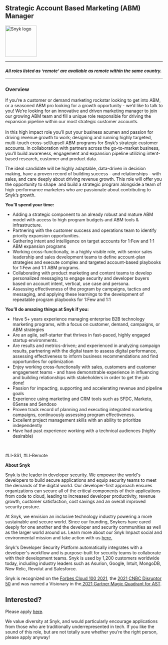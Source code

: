 Strategic Account Based Marketing (ABM) Manager
---

<img src="https://res.cloudinary.com/snyk/image/upload/v1537345894/press-kit/brand/logo-black.png" width="100" alt="Snyk logo" />

<hr>
<h3><em><strong><sub>All roles listed as ‘remote’ are available as remote within the same country.</sub></strong></em></h3>
<hr>
<h3><strong>Overview</strong></h3>
<p><span style="font-weight: 400;">If you’re a customer or demand marketing rockstar looking to get into ABM, or a seasoned ABM pro looking for a growth opportunity - we’d like to talk to you! We’re looking for an innovative and driven marketing manager to join our growing ABM team and fill a unique role responsible for driving the expansion pipeline within our most strategic customer accounts. </span><span style="font-weight: 400;"><br></span><span style="font-weight: 400;"><br></span><span style="font-weight: 400;">In this high impact role you’ll put your business acumen and passion for driving revenue growth to work; designing and running highly targeted, multi-touch cross-sell/upsell ABM programs for Snyk’s strategic customer accounts. In collaboration with partners across the go-to-market business, you’ll build awareness, engagement and expansion pipeline utilizing intent-based research, customer and product data.&nbsp;</span></p>
<p><span style="font-weight: 400;">T</span><span style="font-weight: 400;">he ideal candidate will be highly adaptable, data-driven in decision making, have a proven record of building success - and relationships - with sales, and care deeply about driving revenue growth. This role will offer you the opportunity to shape&nbsp; and build a strategic program alongside a team of high-performance marketers who are passionate about contributing to Snyk’s growth.&nbsp;</span></p>
<p><strong>You’ll spend your time:</strong><span style="font-weight: 400;"><br></span></p>
<ul>
<li style="font-weight: 400;"><span style="font-weight: 400;">Adding a strategic component to an already robust and mature ABM model with access to high program budgets and ABM tools &amp; infrastructure.&nbsp;</span></li>
<li style="font-weight: 400;"><span style="font-weight: 400;">Partnering with the customer success and operations team to identify priority expansion opportunities.</span></li>
<li style="font-weight: 400;"><span style="font-weight: 400;">Gathering intent and intelligence on target accounts </span><span style="font-weight: 400;">for 1:Few and 1:1 ABM expansion programs</span></li>
<li style="font-weight: 400;"><span style="font-weight: 400;">Working cross-functionally, in a highly visible role, with senior sales leadership and sales development teams to define account-plan strategies and execute complex and targeted account-based playbooks for 1:Few and 1:1 ABM programs.</span></li>
<li style="font-weight: 400;"><span style="font-weight: 400;">Collaborating with product marketing and content teams to develop personalized messaging to engage security and developer buyers based on account intent, vertical, use case and persona.&nbsp;</span></li>
<li style="font-weight: 400;"><span style="font-weight: 400;">Assessing effectiveness of the program by campaigns, tactics and messaging, and applying these learnings to the development of repeatable program playbooks for 1:Few and 1:1&nbsp;</span></li>
</ul>
<p><strong>You’ll do amazing things at Snyk if you:&nbsp;</strong></p>
<ul>
<li style="font-weight: 400;"><span style="font-weight: 400;">Have 5+ years experience managing enterprise B2B technology marketing programs, with a focus on customer, demand, campaigns, or ABM strategies</span></li>
<li style="font-weight: 400;"><span style="font-weight: 400;">Are an agile, self-starter that thrives in fast-paced, highly engaged startup environments.&nbsp;</span></li>
<li style="font-weight: 400;"><span style="font-weight: 400;">Are results and metrics-driven; and experienced in analyzing campaign results, partnering with the digital team to assess digital performance, assessing effectiveness to inform business recommendations and find opportunities for optimization</span></li>
<li style="font-weight: 400;"><span style="font-weight: 400;">Enjoy working cross-functionally with sales, customers and customer engagement teams - and have demonstrable experience in influencing and building relationships with stakeholders in order to get the job done!&nbsp;</span></li>
<li style="font-weight: 400;"><span style="font-weight: 400;">Passion for impacting, supporting and accelerating revenue and pipeline goals&nbsp;</span></li>
<li style="font-weight: 400;"><span style="font-weight: 400;">Experience using marketing and CRM tools such as SFDC, Marketo, 6Sense and Sendoso&nbsp;</span></li>
<li style="font-weight: 400;"><span style="font-weight: 400;">Proven track record of planning and executing integrated marketing campaigns, continuously assessing program effectiveness.&nbsp;</span></li>
<li style="font-weight: 400;"><span style="font-weight: 400;">Excellent project management skills with an ability to prioritize independently</span></li>
<li style="font-weight: 400;"><span style="font-weight: 400;">Have had past experience working with a technical audiences (highly desirable)</span></li>
</ul>
<p>&nbsp;</p>
<p><span style="font-weight: 400;">#LI-SS1, #LI-Remote</span></p><div class="content-conclusion"><p><strong>About Snyk</strong></p>
<p><span style="font-weight: 400;">Snyk is the leader in developer security. We empower the world's developers to build secure applications and equip security teams to meet the demands of the digital world. Our developer-first approach ensures organizations can secure all of the critical components of their applications from code to cloud, leading to increased developer productivity, revenue growth, customer satisfaction, cost savings and an overall improved security posture.&nbsp;</span></p>
<p><span style="font-weight: 400;">At Snyk, we envision an inclusive technology industry powering a more sustainable and secure world.</span> <span style="font-weight: 400;">Since our founding, Snykers have cared deeply for one another and the developer and security communities as well as the larger world around us. Learn more about our Snyk Impact social and environmental mission and take action with us </span><a href="https://snyk.io/about/snyk-impact/"><span style="font-weight: 400;">here.</span></a></p>
<p><span style="font-weight: 400;">Snyk's Developer Security Platform automatically integrates with a developer's workflow and is purpose-built for security teams to collaborate with their development teams. Snyk is used by 1,200 customers worldwide today, including industry leaders such as Asurion, Google, Intuit, MongoDB, New Relic, Revolut and Salesforce.</span></p>
<p><span style="font-weight: 400;">Snyk is recognized on the </span><a href="https://www.forbes.com/cloud100/#6f24b5ba5f94"><span style="font-weight: 400;">Forbes Cloud 100 2021</span></a><span style="font-weight: 400;">, the </span><a href="https://www.cnbc.com/2021/05/25/these-are-the-2021-cnbc-disruptor-50-companies.html"><span style="font-weight: 400;">2021 CNBC Disruptor 50</span></a><span style="font-weight: 400;"> and was named a Visionary in the</span><a href="https://snyk.io/blog/snyk-visionary-2021-gartner-magic-quadrant-for-ast/"><span style="font-weight: 400;"> 2021 Gartner Magic Quadrant for AST</span></a><span style="font-weight: 400;">.</span></p></div>

Interested?
---

Please apply [here](https://boards.greenhouse.io/snyk/jobs/5733966002#app).

We value diversity at Snyk, and would particularly encourage applications from those who are traditionally underrepresented in tech.
If you like the sound of this role, but are not totally sure whether you’re the right person, please apply anyway!
